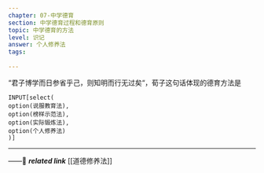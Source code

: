 ```yaml
---
chapter: 07-中学德育
section: 中学德育过程和德育原则
topic: 中学德育的方法
level: 识记
answer: 个人修养法
tags:
  
---
```


“君子博学而日参省乎己，则知明而行无过矣“，荀子这句话体现的德育方法是

```meta-bind
INPUT[select(
option(说服教育法),
option(榜样示范法),
option(实际锻炼法),
option(个人修养法)
)]
```

---
——🔗 ***related link*** [[道德修养法]]